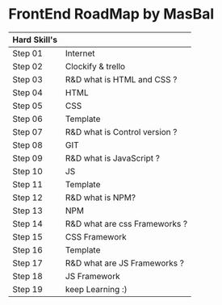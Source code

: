 # FrontEnd RoadMap by MasBal

| Hard Skill's    |                       |
| ------- | ------------------------------|
| Step 01 | Internet                      |
| Step 02 | Clockify & trello             |
| Step 03 | R&D what is HTML and CSS ?    |
| Step 04 | HTML                          |
| Step 05 | CSS                           |
| Step 06 | Template                      |
| Step 07 | R&D what is Control version ? |
| Step 08 | GIT                           |
| Step 09 | R&D what is JavaScript ?      |
| Step 10 | JS                            |
| Step 11 | Template                      |
| Step 12 | R&D what is NPM?              |
| Step 13 | NPM                           |
| Step 14 | R&D what are css Frameworks ? |
| Step 15 | CSS Framework                 |
| Step 16 | Template                      |
| Step 17 | R&D what are JS Frameworks ?  |
| Step 18 | JS Framework                  |
| Step 19 | keep Learning :)              |
